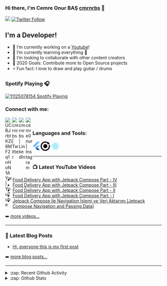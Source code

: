 ### Hi there, I'm Cemre Onur BAŞ [cmrnrbs][youtube] 👋
[<img src="https://img.shields.io/badge/youtube-%23FF0000.svg?&style=for-the-badge&logo=youtube&logoColor=white" />][youtube]
[![Twitter Follow](https://img.shields.io/twitter/follow/CmrNrBs?color=1DA1F2&logo=twitter&style=for-the-badge)](https://twitter.com/intent/follow?original_referer=https%3A%2F%2Fgithub.com%cmrnrbs&screen_name=cmrnrbs)

## I'm a Developer!

- 🔭 I’m currently working on a [Youtube][youtube]!
- 🌱 I’m currently learning everything 🤣
- 👯 I’m looking to collaborate with other content creators
- 🥅 2020 Goals: Contribute more to Open Source projects
- ⚡ Fun fact: I love to draw and play guitar / drums

### Spotify Playing 🎧
[<img src="https://novatorem-six-umber.vercel.app/api/spotify" alt="11125078154 Spotify Playing" width="350" />](https://open.spotify.com/user/11125078154)

### Connect with me:

[<img align="left" alt="UCBJrbtKZi8MF2q1nHoN1AYw | YouTube" width="22px" src="https://cdn.jsdelivr.net/npm/simple-icons@v3/icons/youtube.svg" />][youtube]
[<img align="left" alt="cmrnrbs | Twitter" width="22px" src="https://cdn.jsdelivr.net/npm/simple-icons@v3/icons/twitter.svg" />][twitter]
[<img align="left" alt="cmrnrbs | LinkedIn" width="22px" src="https://cdn.jsdelivr.net/npm/simple-icons@v3/icons/linkedin.svg" />][linkedin]
[<img align="left" alt="cemre0nur | Instagram" width="22px" src="https://cdn.jsdelivr.net/npm/simple-icons@v3/icons/instagram.svg" />][instagram]

<br />

### Languages and Tools:

[<img align="left" alt="Visual Studio Code" width="25px" src="https://raw.githubusercontent.com/dnfield/flutter_svg/master/example/assets/flutter_logo.svg" />][movieapplist]
[<img align="left" alt="HTML5" width="32px" src="https://raw.githubusercontent.com/ionic-team/ionicons/master/src/svg/logo-ionic.svg" />][ioniclist]
[<img align="left" alt="React" width="32px" src="https://raw.githubusercontent.com/github/explore/80688e429a7d4ef2fca1e82350fe8e3517d3494d/topics/react/react.png" />][reactplaylist]


<br />
<br />

---

### 📺 Latest YouTube Videos

<!-- YOUTUBE:START -->
- [Food Delivery App with Jetpack Compose Part - IV](https://www.youtube.com/watch?v=jNGdpnsOZAY)
- [Food Delivery App with Jetpack Compose Part - III](https://www.youtube.com/watch?v=X-SD67BPqNY)
- [Food Delivery App with Jetpack Compose Part - II](https://www.youtube.com/watch?v=R6kv2KCzlb4)
- [Food Delivery App with Jetpack Compose Part - I](https://www.youtube.com/watch?v=G7o2qoHPmqw)
- [Jetpack Compose ile Navigation İşlemi ve Veri Aktarımı [Jetpack Compose Navigation and Passing Data]](https://www.youtube.com/watch?v=mbRS1fXPiaI)
<!-- YOUTUBE:END -->

➡️ [more videos...](https://youtube.com/channel/UCBJrbtKZi8MF2q1nHoN1AYw)

---

### 📕 Latest Blog Posts

<!-- BLOG-POST-LIST:START -->
- [Hi, everyone this is my first post](https://dev.to/cmrnrbs/hi-everyone-this-is-my-first-post-3hgo)
<!-- BLOG-POST-LIST:END -->

➡️ [more blog posts...](https://dev.to/cmrnrbs)

---

<details>
  <summary>:zap: Recent Github Activity</summary>
  
<!--START_SECTION:activity-->
<!--END_SECTION:activity-->

</details>

<details>
  <summary>:zap: Github Stats</summary>

  <img align="left" alt="codeSTACKr's Github Stats" src="https://github-readme-stats-swart-six.vercel.app/api?username=cmrnrbs&show_icons=true&hide_border=true" />

</details>

[twitter]: https://twitter.com/CmrNrBs
[youtube]: https://youtube.com/channel/UCBJrbtKZi8MF2q1nHoN1AYw
[instagram]: https://instagram.com/cemre0nur
[linkedin]: https://linkedin.com/in/cemreonur
[movieapplist]: https://www.youtube.com/watch?v=q2hXFhvIG9w&list=PLy-lwcPKu8i1nYdfiGza13gjw7-dy9KRE
[ioniclist]: https://www.youtube.com/watch?v=SiUzRxY7W7k&list=PLy-lwcPKu8i0yuLDLPtXrWsFCLBfZZLLv
[reactplaylist]: https://www.youtube.com/watch?v=L4i7wf_xTSw